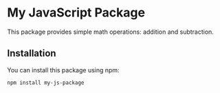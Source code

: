 # My JavaScript Package

This package provides simple math operations: addition and subtraction.

## Installation

You can install this package using npm:

```bash
npm install my-js-package
